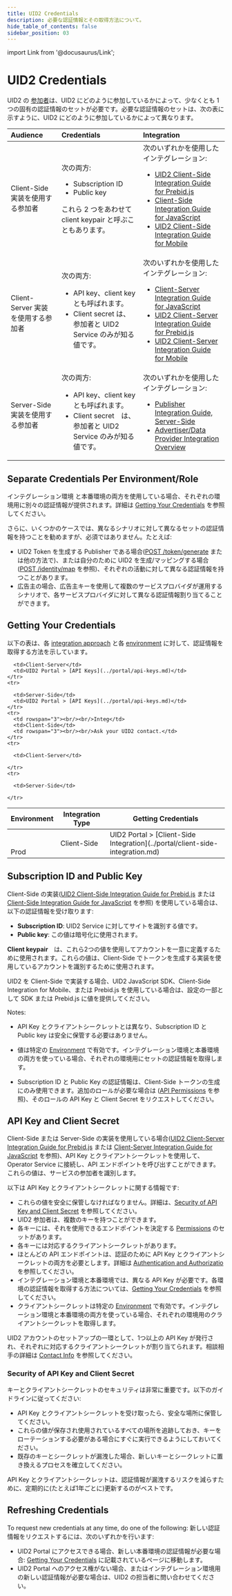 ```yaml
---
title: UID2 Credentials
description: 必要な認証情報とその取得方法について。
hide_table_of_contents: false
sidebar_position: 03
---
```


import Link from '@docusaurus/Link';

# UID2 Credentials

UID2 の <a href="../intro#participants">参加者</a>は、UID2 にどのように参加しているかによって、少なくとも 1 つの固有の認証情報のセットが必要です。必要な認証情報のセットは、次の表に示すように、UID2 にどのように参加しているかによって異なります。

| Audience | Credentials | Integration |
| :--- | :--- | :--- |
| Client-Side 実装を使用する参加者 | 次の両方: <ul><li><Link href="../ref-info/glossary-uid#gl-subscription-id">Subscription ID</Link></li><li><Link href="../ref-info/glossary-uid#gl-public-key">Public key</Link></li></ul>これら 2 つをあわせて <Link href="../ref-info/glossary-uid#gl-client-keypair">client keypair</Link> と呼ぶこともあります。 | 次のいずれかを使用したインテグレーション: <ul><li>[UID2 Client-Side Integration Guide for Prebid.js](../guides/integration-prebid-client-side.md)</li><li>[Client-Side Integration Guide for JavaScript](../guides/integration-javascript-client-side.md)</li><li>[UID2 Client-Side Integration Guide for Mobile](../guides/integration-mobile-client-side.md)</li></ul> |
| Client-Server 実装を使用する参加者 | 次の両方:<ul><li><Link href="../ref-info/glossary-uid#gl-api-key">API key</Link>、client key とも呼ばれます。</li><li><Link href="../ref-info/glossary-uid#gl-client-secret">Client secret</Link> は、参加者と UID2 Service のみが知る値です。</li></ul> | 次のいずれかを使用したインテグレーション: <ul><li>[Client-Server Integration Guide for JavaScript](../guides/integration-javascript-client-server.md)</li><li>[UID2 Client-Server Integration Guide for Prebid.js](../guides/integration-prebid-client-server.md)</li><li>[UID2 Client-Server Integration Guide for Mobile](../guides/integration-mobile-client-server.md)</li></ul> |
| Server-Side 実装を使用する参加者 | 次の両方:<ul><li><Link href="../ref-info/glossary-uid#gl-api-key">API key</Link>、client key とも呼ばれます。</li><li><Link href="../ref-info/glossary-uid#gl-client-secret">Client secret</Link>　は、参加者と UID2 Service のみが知る値です。</li></ul> | 次のいずれかを使用したインテグレーション: <ul><li>[Publisher Integration Guide, Server-Side](../guides/integration-publisher-server-side.md)</li><li>[Advertiser/Data Provider Integration Overview](../guides/integration-advertiser-dataprovider-overview.md)</li></ul> |

## Separate Credentials Per Environment/Role

インテグレーション<Link href="../ref-info/glossary-uid#gl-environment">環境</Link> と本番環境の両方を使用している場合、それぞれの環境用に別々の認証情報が提供されます。詳細は [Getting Your Credentials](#getting-your-credentials) を参照してください。

さらに、いくつかのケースでは、異なるシナリオに対して異なるセットの認証情報を持つことを勧めますが、必須ではありません。たとえば:
- UID2 Token を生成する Publisher である場合([POST /token/generate](../endpoints/post-token-generate.md) または他の方法で)、または自分のために UID2 を生成/マッピングする場合([POST /identity/map](../endpoints/post-identity-map.md) を参照)、それぞれの活動に対して異なる認証情報を持つことがあります。
- 広告主の場合、広告主キーを使用して複数のサービスプロバイダが運用するシナリオで、各サービスプロバイダに対して異なる認証情報割り当てることができます。

## Getting Your Credentials

以下の表は、各 [integration approach](../ref-info/ref-integration-approaches.md) と各 [environment](../getting-started/gs-environments.md) に対して、認証情報を取得する方法を示しています。

<table>
  <thead>
    <tr>
      <th>Environment</th>
      <th>Integration Type</th>
      <th>Getting Credentials</th>
    </tr>
  </thead>
  <tbody>
    <tr>
      <td rowspan="3"><br/><br/>Prod</td>
      <td>Client-Side</td>
      <td>UID2 Portal > [Client-Side Integration](../portal/client-side-integration.md)</td>
    </tr>
    <tr>

      <td>Client-Server</td>
      <td>UID2 Portal > [API Keys](../portal/api-keys.md)</td>
    </tr>
    <tr>

      <td>Server-Side</td>
      <td>UID2 Portal > [API Keys](../portal/api-keys.md)</td>
    </tr>
    <tr>
      <td rowspan="3"><br/><br/>Integ</td>
      <td>Client-Side</td>
      <td rowspan="3"><br/><br/>Ask your UID2 contact.</td>
    </tr>
    <tr>

      <td>Client-Server</td>

    </tr>
    <tr>

      <td>Server-Side</td>

    </tr>
  </tbody>
</table>

<!-- 
For no-portal:
To get your credentials, ask your UID2 contact.
-->

## Subscription ID and Public Key

Client-Side の実装([UID2 Client-Side Integration Guide for Prebid.js](../guides/integration-prebid-client-side.md) または [Client-Side Integration Guide for JavaScript](../guides/integration-javascript-client-side.md) を参照) を使用している場合は、以下の認証情報を受け取ります:
- **Subscription ID**: UID2 Service に対してサイトを識別する値です。
- **Public key**: この値は暗号化に使用されます。

**Client keypair**　は、これら2つの値を使用してアカウントを一意に定義するために使用されます。これらの値は、Client-Side でトークンを生成する実装を使用しているアカウントを識別するために使用されます。

UID2 を Client-Side で実装する場合、UID2 JavaScript SDK、Client-Side Integration for Mobile、または Prebid.js を使用している場合は、設定の一部として SDK または Prebid.js に値を提供してください。

Notes:

- API Key とクライアントシークレットとは異なり、Subscription ID と Public key は安全に保管する必要はありません。

- 値は特定の [Environment](gs-environments.md) で有効です。インテグレーション環境と本番環境の両方を使っている場合、それぞれの環境用にセットの認証情報を取得します。

- Subscription ID と Public Key の認証情報は、Client-Side トークンの生成にのみ使用できます。追加のロールが必要な場合は ([API Permissions](gs-permissions.md) を参照)、そのロールの API Key と Client Secret をリクエストしてください。

## API Key and Client Secret

Client-Side または Server-Side の実装を使用している場合([UID2 Client-Server Integration Guide for Prebid.js](../guides/integration-prebid-client-server.md) または [Client-Server Integration Guide for JavaScript](../guides/integration-javascript-client-server.md) を参照)、API Key とクライアントシークレットを使用して、<Link href="../ref-info/glossary-uid#gl-operator-service">Operator Service</Link> に接続し、API エンドポイントを呼び出すことができます。これらの値は、サービスの参加者を識別します。

以下は API Key とクライアントシークレットに関する情報です:
- これらの値を安全に保管しなければなりません。詳細は、[Security of API Key and Client Secret](#security-of-api-key-and-client-secret) を参照してください。
- UID2 参加者は、複数のキーを持つことができます。
- 各キーには、それを使用できるエンドポイントを決定する [Permissions](gs-permissions.md) のセットがあります。
- 各キーには対応するクライアントシークレットがあります。
- ほとんどの API エンドポイントは、認証のために API Key とクライアントシークレットの両方を必要とします。詳細は [Authentication and Authorizatio](gs-auth.md) を参照してください。
- インテグレーション環境と本番環境では、異なる <Link href="../ref-info/glossary-uid#gl-api-key">API Key</Link> が必要です。各環境の認証情報を取得する方法については、[Getting Your Credentials](../getting-started/gs-credentials.md#getting-your-credentials) を参照してください。
- クライアントシークレットは特定の [Environment](gs-environments.md) で有効です。インテグレーション環境と本番環境の両方を使っている場合、それぞれの環境用のクライアントシークレットを取得します。

UID2 アカウントのセットアップの一環として、1つ以上の API Key が発行され、それぞれに対応するクライアントシークレットが割り当てられます。相談相手の詳細は [Contact Info](gs-account-setup.md#contact-info) を参照してください。

### Security of API Key and Client Secret

キーとクライアントシークレットのセキュリティは非常に重要です。以下のガイドラインに従ってください:

- API Key とクライアントシークレットを受け取ったら、安全な場所に保管してください。
- これらの値が保存され使用されているすべての場所を追跡しておき、キーをローテーションする必要がある場合にすぐに実行できるようにしておいてください。
- 既存のキーとシークレットが漏洩した場合、新しいキーとシークレットに置き換えるプロセスを確立してください。

API Key とクライアントシークレットは、認証情報が漏洩するリスクを減らすために、定期的に(たとえば1年ごとに)更新するのがベストです。

## Refreshing Credentials

To request new credentials at any time, do one of the following:
新しい認証情報をリクエストするには、次のいずれかを行います:

- UID2 Portal にアクセスできる場合、新しい本番環境の認証情報が必要な場合: [Getting Your Credentials](#getting-your-credentials) に記載されているページに移動します。
- UID2 Portal へのアクセス権がない場合、またはインテグレーション環境用の新しい認証情報が必要な場合は、UID2 の担当者に問い合わせてください。

<!-- 
For no-portal:
To request new credentials at any time, ask your UID2 contact. 
-->